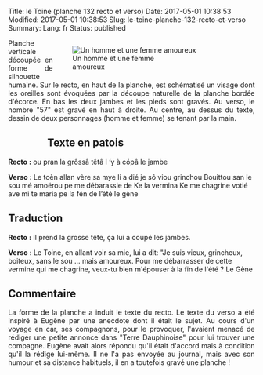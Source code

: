 Title: le Toine (planche 132 recto et verso)
Date: 2017-05-01 10:38:53
Modified: 2017-05-01 10:38:53
Slug: le-toine-planche-132-recto-et-verso
Summary: 
Lang: fr
Status: published


<figure class="image-block" style="float: right;">
  <img alt="" src="{static}/images/planche_132_verso.png">
  <figcaption style="max-width: 200px"></figcaption>
</figure>

<figure class="image-block" style="float: right;">
  <img alt="Un homme et une femme amoureux" src="{static}/images/planche_132_verso_dessin.png">
  <figcaption style="max-width: 200px">Un homme et une femme amoureux</figcaption>
</figure>
<p style="text-align:justify;">Planche verticale découpée en forme de silhouette humaine. Sur le recto, en haut de la planche, est schématisé un visage dont les oreilles sont évoquées par la découpe naturelle de la planche bordée d'écorce. En bas les deux jambes et les pieds sont gravés. Au verso, le nombre "57" est gravé en haut à droite. Au centre, au dessus du texte, dessin de deux personnages (homme et femme) se tenant par la main.</p>
<figure class="image-block" style="float: left;">
  <img alt="" src="{static}/images/planche_132_recto.png">
  <figcaption style="max-width: 247px"></figcaption>
</figure>


## Texte en patois
**Recto :** ou pran la grôssâ têtâ l ‘y à cópâ  le jambe

**Verso :** Le toèn allan vère sa mye li a dié je sô viou grinchou Bouittou san le sou mé amoérou pe me  débarassie de Ke la vermina Ke me chagrine votié ave mi te maria pe la fén de l’été           le  gène


## Traduction
**Recto :** Il prend la grosse tête, ça lui a coupé les jambes.

**Verso :** Le Toine, en allant voir sa mie, lui a dit: "Je suis vieux, grincheux, boiteux, sans le sou ... mais amoureux. Pour me débarrasser de cette vermine qui me chagrine, veux-tu bien m'épouser à la fin de l'été ?
Le Gène

## Commentaire
<p style="text-align:justify;">
La forme de la planche a induit le texte du recto.
Le texte du verso a été inspiré à Eugène par une anecdote dont il était le sujet. Au cours d'un voyage en car, ses compagnons, pour le provoquer, l'avaient menacé de rédiger une petite annonce dans "Terre Dauphinoise" pour lui trouver une compagne. Eugène avait alors répondu qu'il était d'accord mais à condition qu'il la rédige lui-même. Il ne l'a pas envoyée au journal, mais avec son humour et sa distance habituels, il en a toutefois gravé une planche ! </p>
